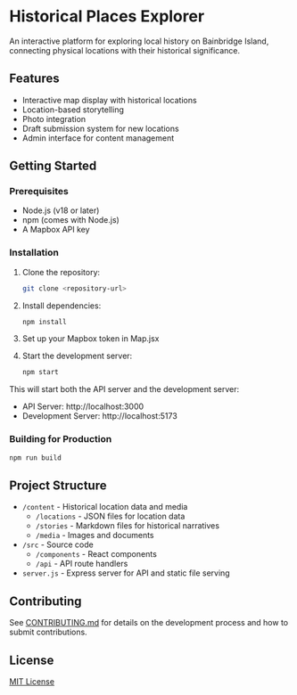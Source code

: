 # Historical Places Explorer

An interactive platform for exploring local history on Bainbridge Island, connecting physical locations with their historical significance.

## Features

- Interactive map display with historical locations
- Location-based storytelling
- Photo integration
- Draft submission system for new locations
- Admin interface for content management

## Getting Started

### Prerequisites

- Node.js (v18 or later)
- npm (comes with Node.js)
- A Mapbox API key

### Installation

1. Clone the repository:
   ```bash
   git clone <repository-url>
   ```

2. Install dependencies:
   ```bash
   npm install
   ```

3. Set up your Mapbox token in Map.jsx

4. Start the development server:
   ```bash
   npm start
   ```

This will start both the API server and the development server:
- API Server: http://localhost:3000
- Development Server: http://localhost:5173

### Building for Production

```bash
npm run build
```

## Project Structure

- `/content` - Historical location data and media
  - `/locations` - JSON files for location data
  - `/stories` - Markdown files for historical narratives
  - `/media` - Images and documents
- `/src` - Source code
  - `/components` - React components
  - `/api` - API route handlers
- `server.js` - Express server for API and static file serving

## Contributing

See [CONTRIBUTING.md](CONTRIBUTING.md) for details on the development process and how to submit contributions.

## License

[MIT License](LICENSE)